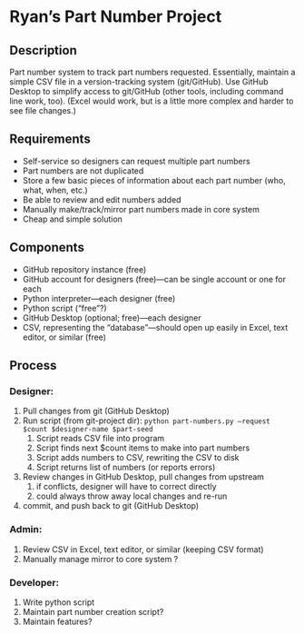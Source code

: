 # Ryan’s Part Number Project

## Description
Part number system to track part numbers requested. 
Essentially, maintain a simple CSV file in a version-tracking system (git/GitHub). 
Use GitHub Desktop to simplify access to git/GitHub (other tools, including command line work, too).
(Excel would work, but is a little more complex and harder to see file changes.)

## Requirements
* Self-service so designers can request multiple part numbers
* Part numbers are not duplicated
* Store a few basic pieces of information about each part number (who, what, when, etc.)
* Be able to review and edit numbers added
* Manually make/track/mirror part numbers made in core system
* Cheap and simple solution

## Components
* GitHub repository instance (free)
* GitHub account for designers (free)—can be single account or one for each
* Python interpreter—each designer (free)
* Python script (“free”?)
* GitHub Desktop (optional; free)—each designer
* CSV, representing the “database”—should open up easily in Excel, text editor, or similar (free)

## Process
### Designer:
1. Pull changes from git (GitHub Desktop)
2. Run script (from git-project dir): `python part-numbers.py —request $count $designer-name $part-seed`
    1. Script reads CSV file into program
    2. Script finds next $count items to make into part numbers
    3. Script adds numbers to CSV, rewriting the CSV to disk
    4. Script returns list of numbers (or reports errors)
3. Review changes in GitHub Desktop, pull changes from upstream
    1. if conflicts, designer will have to correct directly 
    2. could always throw away local changes and re-run
4. commit, and push back to git (GitHub Desktop)

### Admin:
1. Review CSV in Excel, text editor, or similar (keeping CSV format)
2. Manually manage mirror to core system ?

### Developer:
1. Write python script
2. Maintain part number creation script?
3. Maintain features?
